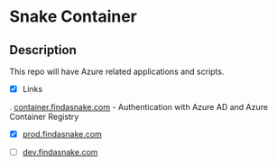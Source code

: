 # Snake Container


## Description
This repo will have Azure related applications and scripts.

- [x] Links

. [container.findasnake.com](https://container.findasnake.com) - Authentication with Azure AD and Azure Container Registry


- [x] [prod.findasnake.com ](https://prod.findasnake.com)
- [ ] [dev.findasnake.com ](https://dev.findasnake.com)


